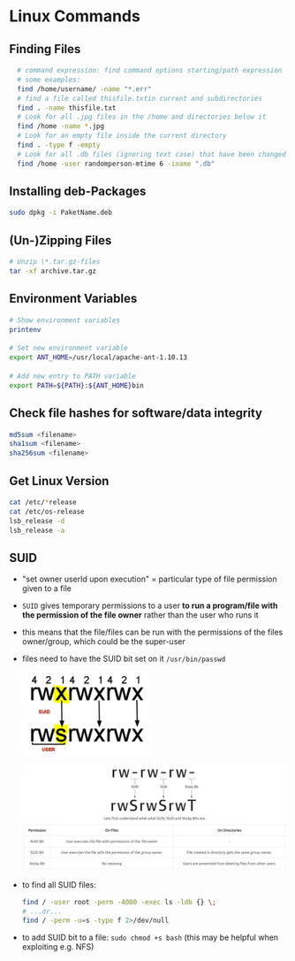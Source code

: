 # Linux Commands

## Finding Files

```bash
  # command expression: find command options starting/path expression
  # some examples:
  find /home/username/ -name "*.err"
  # find a file called thisfile.txtin current and subdirectories
  find . -name thisfile.txt
  # Look for all .jpg files in the /home and directories below it
  find /home -name *.jpg
  # Look for an empty file inside the current directory
  find . -type f -empty
  # Look for all .db files (ignoring text case) that have been changed in the preceding 6 days by a user called randomperson
  find /home -user randomperson-mtime 6 -iname ".db"

```

## Installing deb-Packages

```bash
sudo dpkg -i PaketName.deb
```

## (Un-)Zipping Files

```bash
# Unzip \*.tar.gz-files
tar -xf archive.tar.gz
```

## Environment Variables

```bash
# Show environment variables
printenv

# Set new environment variable
export ANT_HOME=/usr/local/apache-ant-1.10.13

# Add new entry to PATH variable
export PATH=${PATH}:${ANT_HOME}bin
```

## Check file hashes for software/data integrity

```bash
md5sum <filename>
sha1sum <filename>
sha256sum <filename>
```

## Get Linux Version

```bash
cat /etc/*release
cat /etc/os-release
lsb_release -d
lsb_release -a
```

## SUID

- "set owner userId upon execution" = particular type of file permission given to a file
- `SUID` gives temporary permissions to a user **to run a program/file with the permission of the file owner** rather than the user who runs it
- this means that the file/files can be run with the permissions of the files owner/group, which could be the super-user
- files need to have the SUID bit set on it `/usr/bin/passwd`

  ![suidBit](img/2023-06-01-19-10-14.png)

  ![suidBit2](img/2023-06-08-07-54-36.png)

- to find all SUID files:

  ```bash
  find / -user root -perm -4000 -exec ls -ldb {} \;
  # ...or...
  find / -perm -u=s -type f 2>/dev/null
  ```

- to add SUID bit to a file: `sudo chmod +s bash` (this may be helpful when exploiting e.g. NFS)
